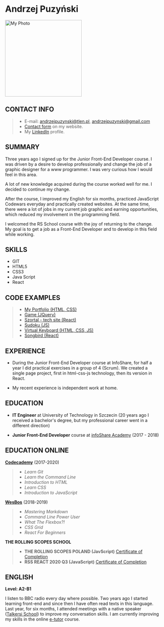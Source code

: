 # Andrzej Puzyński

<img src="https://andrzejpuzynski.github.io/images/andrzej.jpg" width="250" height="250" alt="My Photo">

## CONTACT INFO

> * E-mail: andrzejpuzynski@tlen.pl, andrzejpuzynski@gmail.com
> * [Contact form](https://andrzejpuzynski.github.io/#contact-me) on my website.
> * My [LinkedIn](https://www.linkedin.com/in/andrzejpuzynski/?originalSubdomain=pl) profile.

## SUMMARY

Three years ago I signed up for the Junior Front-End Developer course. I was driven by a desire to develop professionally and change the job of a graphic designer for a www programmer. I was very curious how I would feel in this area.

A lot of new knowledge acquired during the course worked well for me. I decided to continue my change.

After the course, I improved my English for six months, practiced JavaScript Codewars everyday and practically created websites.
At the same time, there were a lot of jobs in my current job graphic and earning opportunities, which reduced my involvement in the programming field.

I welcomed the RS School course with the joy of returning to the change. My goal is to get a job as a Front-End Developer and to develop in this field while working.

## SKILLS

- GIT
- HTML5
- CSS3
- Java Script
- React

## CODE EXAMPLES 

> * [My Portfolio (HTML, CSS)](https://github.com/andrzejpuzynski/andrzejpuzynski.github.io)
> * [Game (JQuery)](https://github.com/andrzejpuzynski/jQuery-game)
> * [Szortal - tech site (React)](https://github.com/andrzejpuzynski/szortal-tech)
> * [Sudoku (JS)](https://github.com/andrzejpuzynski/sudoku/blob/master/src/index.js)
> * [Virtual Keyboard (HTML, CSS, JS)](https://github.com/andrzejpuzynski/virtual-keyboard)
> * [Songbird (React)](https://github.com/andrzejpuzynski/songbird)

## EXPERIENCE

* During the Junior Front-End Developer course at InfoShare, for half a year I did practical exercises in a group of 4 (Scrum). We created a single page project, first in html-css-js technology, then its version in React.

* My recent experience is independent work at home.

## EDUCATION
- **IT Engineer** at University of Technology in Szczecin (20 years ago I received a bachelor's degree, but my professional career went in a different direction)

- **Junior Front-End Developer** course at [infoShare Academy](https://infoshareacademy.com/) (2017 - 2018)


## EDUCATION ONLINE
**[Codecademy](https://www.codecademy.com/catalog/subject/all)** (2017-2020)
> - *Learn Git*
> - *Learn the Command Line*
> - *Introduction to HTML*
> - *Learn CSS*
> - *Introduction to JavaScript*

**[WesBos](https://wesbos.com/courses)** (2018-2019)
> - *Mastering Markdown*
> - *Command Line Power User*
> - *What The Flexbox?!*
> - *CSS Grid*
> - *React For Beginners*

**THE ROLLING SCOPES SCHOOL**
> - **THE ROLLING SCOPES POLAND (JavScript)** [Certificate of Completion](https://app.rs.school/certificate/q47mw48c)
> - **RSS REACT 2020 Q3 (JavaScript)** [Certificate of Completion](https://app.rs.school/certificate/cjsta15o)

## ENGLISH

**Level: A2-B1**

I listen to BBC radio every day where possible.
Two years ago I started learning front-end and since then I have often read texts in this language.
Last year, for six months, I attended meetings with a native speaker ([Talkersi School](https://talkersi.pl/)) to improve my conversation skills.
I am currently improving my skills in the online [e-tutor](https://www.etutor.pl/) course.
